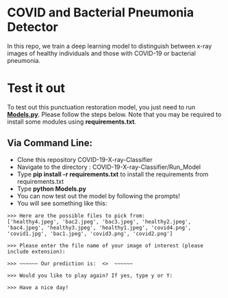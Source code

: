 # COVID and Bacterial Pneumonia Detector

In this repo, we train a deep learning model to distinguish between x-ray images of healthy individuals and those with COVID-19 or bacterial pneumonia.


# Test it out

To test out this punctuation restoration model, you just need to run [__Models.py__](https://github.com/vivianngo97/Punctuation_Transcription/blob/master/play.py). Please follow the steps below. Note that you may be required to install some modules using __requirements.txt__.

## Via Command Line:
- Clone this repository COVID-19-X-ray-Classifier
- Navigate to the directory : COVID-19-X-ray-Classifier/Run_Model
- Type __pip install -r requirements.txt__ to install the requirements from requirements.txt
- Type __python Models.py__
- You can now test out the model by following the prompts!
- You will see something like this: 

<pre><code>>>> Here are the possible files to pick from:
['healthy4.jpeg', 'bac2.jpeg', 'bac3.jpeg', 'healthy2.jpeg', 'bac4.jpeg', 'healthy3.jpeg', 'healthy1.jpeg', 'covid4.png', 'covid1.jpg', 'bac1.jpeg', 'covid3.png', 'covid2.png'] 

>>> Please enter the file name of your image of interest (please include extension):

>>> ~~~~~~ Our prediction is:  <>  ~~~~~~

>>> Would you like to play again? If yes, type y or Y:

>>> Have a nice day!

</code></pre>
